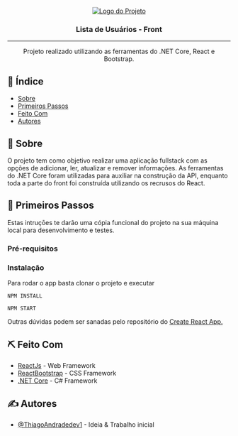 <p align="center">
  <a href="" rel="noopener">
 <img src="https://user-images.githubusercontent.com/63686057/92182624-81ab3000-ee22-11ea-98ba-fbe3ecef56b3.png" alt="Logo do Projeto"></a>
</p>

<h3 align="center">Lista de Usuários - Front</h3>

---

<p align="center"> Projeto realizado utilizando as ferramentas do .NET Core, React e Bootstrap.
    <br> 
</p>

## 📝 Índice

- [Sobre](#sobre)
- [Primeiros Passos](#primeiros_passos)
- [Feito Com](#feito_com)
- [Autores](#autores)

## 🧐 Sobre <a name = "sobre"></a>

O projeto tem como objetivo realizar uma aplicação fullstack com as opções de adicionar, ler, atualizar e remover informações. As ferramentas do .NET Core foram utilizadas para auxiliar na construção da API, enquanto toda a parte do front foi construída utilizando os recrusos do React.

## 🏁 Primeiros Passos <a name = "primeiros_passos"></a>

Estas intruçōes te darão uma cópia funcional do projeto na sua máquina local para desenvolvimento e testes.

### Pré-requisitos

### Instalação

Para rodar o app basta clonar o projeto e executar

```
NPM INSTALL
```

```
NPM START
```

Outras dúvidas podem ser sanadas pelo repositório do [Create React App.](https://github.com/facebook/create-react-app)

## ⛏️ Feito Com <a name = "feito_com"></a>

- [ReactJs](https://reactjs.org) - Web Framework
- [ReactBootstrap](https://react-bootstrap.github.io/) - CSS Framework
- [.NET Core](https://docs.microsoft.com/pt-br/dotnet/fundamentals/) - C# Framework

## ✍️ Autores <a name = "autores"></a>

- [@ThiagoAndradedev1](https://github.com/ThiagoAndradedev1) - Ideia & Trabalho inicial
